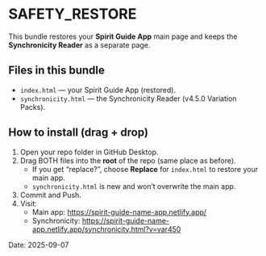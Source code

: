 # SAFETY_RESTORE

This bundle restores your **Spirit Guide App** main page and keeps the **Synchronicity Reader** as a separate page.

## Files in this bundle
- `index.html` — your Spirit Guide App (restored).
- `synchronicity.html` — the Synchronicity Reader (v4.5.0 Variation Packs).

## How to install (drag + drop)
1) Open your repo folder in GitHub Desktop.
2) Drag BOTH files into the **root** of the repo (same place as before).
   - If you get “replace?”, choose **Replace** for `index.html` to restore your main app.
   - `synchronicity.html` is new and won’t overwrite the main app.
3) Commit and Push.
4) Visit:
   - Main app: https://spirit-guide-name-app.netlify.app/
   - Synchronicity: https://spirit-guide-name-app.netlify.app/synchronicity.html?v=var450

Date: 2025-09-07
